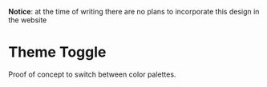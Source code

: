 **Notice**: at the time of writing there are no plans to incorporate this design in the website

# Theme Toggle

Proof of concept to switch between color palettes.
